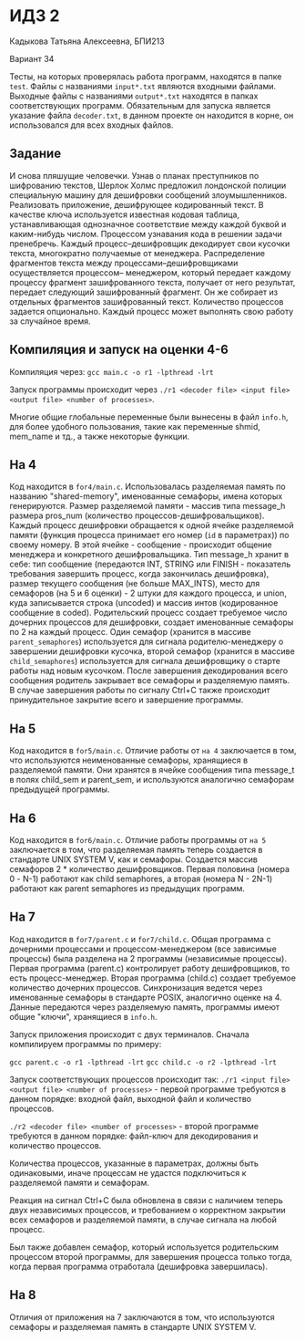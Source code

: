 # ИДЗ 2
Кадыкова Татьяна Алексеевна, БПИ213

Вариант 34

Тесты, на которых проверялась работа программ, находятся в папке `test`.
Файлы с названиями `input*.txt` являются входными файлами.
Выходные файлы с названиями `output*.txt` находятся в папках соответствующих программ.
Обязательным для запуска является указание файла `decoder.txt`, в данном проекте он находится
в корне, он использовался для всех входных файлов.

## Задание
И снова пляшущие человечки. Узнав о планах преступников по
шифрованию текстов, Шерлок Холмс предложил лондонской полиции специальную машину для дешифровки сообщений злоумышленников. Реализовать приложение, дешифрующее кодированный текст. В качестве ключа используется известная кодовая таблица, устанавливающая однозначное соответствие между каждой буквой и каким-нибудь числом. Процессом узнавания кода в решении задачи пренебречь. Каждый процесс–дешифровщик декодирует свои кусочки текста, многократно получаемые от менеджера. Распределение фрагментов
текста между процессами–дешифровщиками осуществляется процессом–
менеджером, который передает каждому процессу фрагмент зашифрованного текста, 
получает от него результат, передает следующий зашифрованный фрагмент. 
Он же собирает из отдельных
фрагментов зашифрованный текст. Количество процессов задается опционально. 
Каждый процесс может выполнять свою работу за случайное время.

## Компиляция и запуск на оценки 4-6
Компиляция через: `gcc main.c -o r1 -lpthread -lrt`

Запуск программы происходит через `./r1 <decoder file> <input file> <output file> <number of processes>`.

Многие общие глобальные переменные были вынесены в файл `info.h`, для более удобного пользования,
такие как переменные shmid, mem_name и тд., а также некоторые функции.

## На 4
Код находится в `for4/main.c`.
Использовалась разделяемая память по названию "shared-memory", 
именованные семафоры, имена которых генерируются. Размер разделяемой памяти - массив типа message_h размера pros_num 
(количество процессов-дешифровальщиков). Каждый процесс дешифровки обращается к одной ячейке
разделяемой памяти (функция процесса принимает его номер (`id` в параметрах)) по своему номеру.
В этой ячейке - сообщение - происходит общение менеджера и конкретного дешифровальщика.
Тип message_h хранит в себе: тип сообщение (передаются INT, STRING или FINISH - показатель 
требования завершить процесс, когда закончилась дешифровка), размер текущего сообщения (не больше MAX_INTS),
место для семафоров (на 5 и 6 оценки) - 2 штуки для каждого процесса, и union, куда записывается строка (uncoded) 
и массив интов (кодированное сообщение в coded).
Родительский процесс создает требуемое число дочерних процессов для дешифровки, создает именованные семафоры
по 2 на каждый процесс. Один семафор (хранится в массиве `parent_semaphores`) используется для
сигнала родителю-менеджеру о завершении дешифровки кусочка, второй семафор (хранится в массиве
`child_semaphores`) используется для сигнала дешифровщику о старте работы над новым кусочком.
После завершения декодирования всего сообщения родитель закрывает все семафоры и разделяемую память.
В случае завершения работы по сигналу Ctrl+C также происходит принудительное закрытие всего и завершение программы.

## На 5
Код находится в `for5/main.c`.
Отличие работы от `на 4` заключается в том, что используются неименованные семафоры, хранящиеся в разделяемой памяти.
Они хранятся в ячейке сообщения типа message_t в полях child_sem и parent_sem, и используются 
аналогично семафорам предыдущей программы. 

## На 6
Код находится в `for6/main.c`.
Отличие работы программы от `на 5` заключается в том, что разделяемая память теперь создается
в стандарте UNIX SYSTEM V, как и семафоры. Создается массив семафоров 2 * количество дешифровщиков.
Первая половина (номера 0 - N-1) работают как child semaphores, а вторая (номера N - 2N-1)
работают как parent semaphores из предыдущих программ.

## На 7
Код находится в `for7/parent.c` и `for7/child.c`.
Общая программа с дочерними процессами и процессом-менеджером (все зависимые процессы)
была разделена на 2 программы (независимые процессы).
Первая программа (parent.c) контролирует работу дешифровщиков, то есть процесс-менеджер.
Вторая программа (child.c) создает требуемое количество дочерних процессов. 
Синхронизация ведется через именованные семафоры в стандарте POSIX, аналогично оценке на 4.
Данные передаются через разделяемую память, программы имеют общие "ключи", хранящиеся в `info.h`.

Запуск приложения происходит с двух терминалов. 
Сначала компилируем программы по примеру:

`gcc parent.c -o r1 -lpthread -lrt`
`gcc child.c -o r2 -lpthread -lrt`

Запуск соответствующих процессов происходит так:
`./r1 <input file> <output file> <number of processes>` - первой программе
требуются в данном порядке: входной файл, выходной файл и количество процессов.

`./r2 <decoder file> <number of processes>` - второй программе
требуются в данном порядке: файл-ключ для декодирования и количество процессов.

Количества процессов, указанные в параметрах, должны быть одинаковыми, иначе процессам не
удастся подключиться к разделяемой памяти и семафорам.

Реакция на сигнал Ctrl+C была обновлена в связи с наличием теперь двух независимых процессов,
и требованием о корректном закрытии всех семафоров и разделяемой памяти, в случае сигнала на любой процесс.

Был также добавлен семафор, который используется родительским процессом второй программы, для
завершения процесса только тогда, когда первая программа отработала (дешифровка завершилась).

## На 8
Отличия от приложения на 7 заключаются в том, что используются семафоры и разделяемая память
в стандарте UNIX SYSTEM V.
